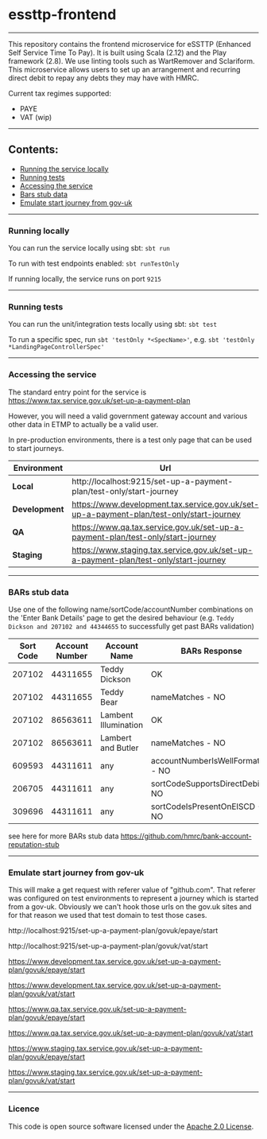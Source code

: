 # essttp-frontend

---

This repository contains the frontend microservice for eSSTTP (Enhanced Self Service Time To Pay). 
It is built using Scala (2.12) and the Play framework (2.8). We use linting tools such as WartRemover and Sclariform.
This microservice allows users to set up an arrangement and recurring direct debit to repay any debts they may have with HMRC.

Current tax regimes supported:
* PAYE
* VAT (wip)

---

## Contents:

* [Running the service locally](https://github.com/hmrc/essttp-frontend#running-locally)
* [Running tests](https://github.com/hmrc/essttp-frontend#running-tests)
* [Accessing the service](https://github.com/hmrc/essttp-frontend#accessing-the-service)
* [Bars stub data](https://github.com/hmrc/essttp-frontend#bars-stub-data)
* [Emulate start journey from gov-uk](https://github.com/hmrc/essttp-frontend#emulate-start-journey-from-gov-uk)

---

### Running locally

You can run the service locally using sbt: `sbt run`

To run with test endpoints enabled: `sbt runTestOnly`

If running locally, the service runs on port `9215`

---

### Running tests

You can run the unit/integration tests locally using sbt: `sbt test`

To run a specific spec, run `sbt 'testOnly *<SpecName>'`, e.g. `sbt 'testOnly *LandingPageControllerSpec'`

---

### Accessing the service

The standard entry point for the service is https://www.tax.service.gov.uk/set-up-a-payment-plan

However, you will need a valid government gateway account and various other data in ETMP to actually be a valid user.

In pre-production environments, there is a test only page that can be used to start journeys.

| Environment | Url                                                                                      |
|-------------|------------------------------------------------------------------------------------------|
| **Local**       | http://localhost:9215/set-up-a-payment-plan/test-only/start-journey                      |
| **Development** | https://www.development.tax.service.gov.uk/set-up-a-payment-plan/test-only/start-journey |
| **QA**          | https://www.qa.tax.service.gov.uk/set-up-a-payment-plan/test-only/start-journey          |
| **Staging**     | https://www.staging.tax.service.gov.uk/set-up-a-payment-plan/test-only/start-journey     |

---

### BARs stub data
Use one of the following name/sortCode/accountNumber combinations on the 'Enter Bank Details' page
to get the desired behaviour (e.g. `Teddy Dickson and 207102 and 44344655` to successfully get past BARs validation)

| Sort Code | Account Number | Account Name         | BARs Response                     | Account Type |
|-----------|----------------|----------------------|-----------------------------------|--------------|
| 207102    | 44311655       | Teddy Dickson        | OK                                | Personal     |
| 207102    | 44311655       | Teddy Bear           | nameMatches - NO                  | Personal     |
| 207102    | 86563611       | Lambent Illumination | OK                                | Business     |
| 207102    | 86563611       | Lambert and Butler   | nameMatches - NO                  | Business     |
| 609593    | 44311611       | any                  | accountNumberIsWellFormatted - NO | any          |
| 206705    | 44311611       | any                  | sortCodeSupportsDirectDebit - NO  | any          |
| 309696    | 44311611       | any                  | sortCodeIsPresentOnEISCD - NO     | any          |

see here for more BARs stub data https://github.com/hmrc/bank-account-reputation-stub

---

### Emulate start journey from gov-uk

This will make a get request with referer value of "github.com".
That referer was configured on test environments to represent a journey which is started from a gov-uk.
Obviously we can't hook those urls on the gov.uk sites and for that reason we used that test domain to test 
those cases.

http://localhost:9215/set-up-a-payment-plan/govuk/epaye/start

http://localhost:9215/set-up-a-payment-plan/govuk/vat/start

https://www.development.tax.service.gov.uk/set-up-a-payment-plan/govuk/epaye/start

https://www.development.tax.service.gov.uk/set-up-a-payment-plan/govuk/vat/start

https://www.qa.tax.service.gov.uk/set-up-a-payment-plan/govuk/epaye/start

https://www.qa.tax.service.gov.uk/set-up-a-payment-plan/govuk/vat/start

https://www.staging.tax.service.gov.uk/set-up-a-payment-plan/govuk/epaye/start

https://www.staging.tax.service.gov.uk/set-up-a-payment-plan/govuk/vat/start

---

### Licence
This code is open source software licensed under the [Apache 2.0 License]("http://www.apache.org/licenses/LICENSE-2.0.html").
